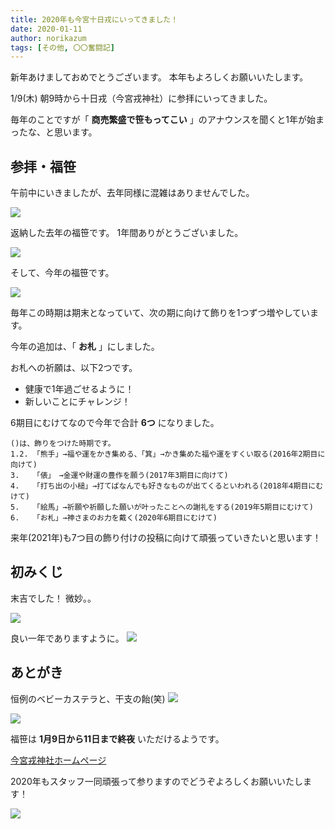 ```yaml
---
title: 2020年も今宮十日戎にいってきました！
date: 2020-01-11
author: norikazum
tags: [その他, 〇〇奮闘記]
---
```


新年あけましておめでとうございます。
本年もよろしくお願いいたします。

1/9(木) 朝9時から十日戎（今宮戎神社）に参拝にいってきました。

毎年のことですが「 **商売繁盛で笹もってこい** 」のアナウンスを聞くと1年が始まったな、と思います。

## 参拝・福笹
午前中にいきましたが、去年同様に混雑はありませんでした。

![](images/2020-toka-ebisu-1.jpg)

返納した去年の福笹です。
1年間ありがとうございました。

![](images/2020-toka-ebisu-2.jpg)

そして、今年の福笹です。

![](images/2020-toka-ebisu-3.jpg)

毎年この時期は期末となっていて、次の期に向けて飾りを1つずつ増やしています。

今年の追加は、「 **お札** 」にしました。

お札への祈願は、以下2つです。

* 健康で1年過ごせるように！
* 新しいことにチャレンジ！

6期目にむけてなので今年で合計 **6つ** になりました。

```
()は、飾りをつけた時期です。
1.2. 「熊手」→福や運をかき集める、「箕」→かき集めた福や運をすくい取る(2016年2期目に向けて)
3.   「俵」　→金運や財運の豊作を願う(2017年3期目に向けて)
4.   「打ち出の小槌」→打てばなんでも好きなものが出てくるといわれる(2018年4期目にむけて)
5.   「絵馬」→祈願や祈願した願いが叶ったことへの謝礼をする(2019年5期目にむけて)
6.   「お札」→神さまのお力を戴く(2020年6期目にむけて)
```

来年(2021年)も7つ目の飾り付けの投稿に向けて頑張っていきたいと思います！

## 初みくじ
末吉でした！
微妙。。

![](images/2020-toka-ebisu-4.jpg)

良い一年でありますように。
![](images/2020-toka-ebisu-5.jpg)

## あとがき

恒例のベビーカステラと、干支の飴(笑)
![](images/2020-toka-ebisu-6.jpg)

![](images/2020-toka-ebisu-7.jpg)

福笹は **1月9日から11日まで終夜** いただけるようです。

[今宮戎神社ホームページ](http://www.imamiya-ebisu.jp/r2-gyouz)

2020年もスタッフ一同頑張って参りますのでどうぞよろしくお願いいたします！

![](images/2020-toka-ebisu-8.jpg)

